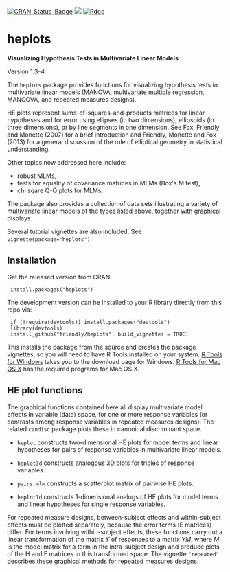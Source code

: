 [![CRAN_Status_Badge](http://www.r-pkg.org/badges/version/heplots)](http://cran.r-project.org/package=heplots)
[![](http://cranlogs.r-pkg.org/badges/grand-total/heplots)](https://cran.r-project.org/package=heplots)
[![Rdoc](http://www.rdocumentation.org/badges/version/heplots)](http://www.rdocumentation.org/packages/heplots)

# heplots
**Visualizing Hypothesis Tests in Multivariate Linear Models**

Version 1.3-4

The `heplots` package provides functions for visualizing hypothesis tests in
multivariate linear models (MANOVA, multivariate multiple regression, MANCOVA,
and repeated measures designs).

HE plots represent sums-of-squares-and-products matrices for linear hypotheses and for 
error using ellipses (in two dimensions), ellipsoids (in three dimensions),
or by line segments in one dimension.
See Fox, Friendly and Monette (2007) for a brief introduction
and Friendly, Monette and Fox (2013) for a general discussion of the role of
elliptical geometry in statistical understanding.

Other topics now addressed here include:

* robust MLMs, 
* tests for equality of covariance matrices in MLMs (Box's M test), 
* chi sqare Q-Q plots for MLMs.

The package also provides a collection of  data sets illustrating
a variety of multivariate linear models of the types listed above,
together with graphical displays.

Several tutorial vignettes are also included.  See `vignette(package="heplots")`.


## Installation

Get the released version from CRAN:

     install.packages("heplots")

The development version can be installed to your R library directly from this repo via:

     if (!require(devtools)) install.packages("devtools")
     library(devtools)
     install_github("friendly/heplots", build_vignettes = TRUE)

This installs the package from the source and creates the package vignettes, 
so you will need to have R Tools installed on your system.  [R Tools for Windows](https://cran.r-project.org/bin/windows/Rtools/)
takes you to the download page for Windows.  [R Tools for Mac OS X](https://cran.r-project.org/bin/macosx/tools/)
has the required programs for Mac OS X.

## HE plot functions

The graphical functions contained here all display multivariate model
effects in variable (data) space, for one or more response variables
(or contrasts among response variables in repeated measures designs).
The related `candisc` package plots these in canonical discriminant space.

* `heplot` constructs two-dimensional HE plots for model terms and 
linear hypotheses for pairs of response variables in multivariate linear models.

* `heplot3d` constructs analogous 3D plots for triples of response
variables.
 
* `pairs.mlm` constructs a scatterplot matrix of pairwise HE plots.

* `heplot1d` constructs 1-dimensional analogs of HE plots for model terms and 
linear hypotheses for single response variables.

For repeated measure designs, between-subject effects and within-subject
effects must be plotted separately, because the error terms (E matrices)
differ.  For terms involving within-subject effects,
these functions carry out a linear
transformation of the matrix $Y$ of responses to a matrix $Y M$, where
$M$ is the model matrix for a term in
the intra-subject design and produce plots of
the H and E matrices in this transformed space. The vignette `"repeated"` describes
these graphical methods for repeated measures designs.

